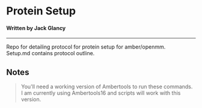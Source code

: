 # Protein Setup
#### Written by Jack Glancy
***
Repo for detailing protocol for protein setup for amber/openmm. \
Setup.md contains protocol outline.

## Notes
> You'll need a working version of Ambertools to run these commands. \
> I am currently using Ambertools16 and scripts will work with this version.

